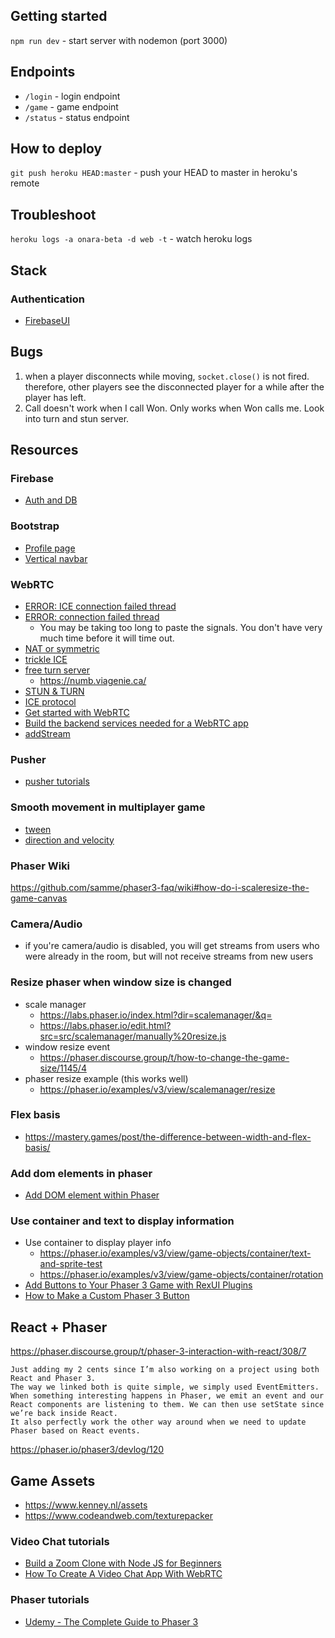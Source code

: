 ## Getting started
`npm run dev` - start server with nodemon (port 3000)

## Endpoints
- `/login` - login endpoint
- `/game` - game endpoint
- `/status` - status endpoint

## How to deploy
`git push heroku HEAD:master` - push your HEAD to master in heroku's remote 

## Troubleshoot
`heroku logs -a onara-beta -d web -t` - watch heroku logs

## Stack
### Authentication
- [FirebaseUI](https://firebase.google.com/docs/auth/web/firebaseui?authuser=0)

## Bugs
1. when a player disconnects while moving, `socket.close()` is not fired. therefore, other players see the disconnected player for a while after the player has left.
2. Call doesn't work when I call Won. Only works when Won calls me. Look into turn and stun server.

## Resources
### Firebase
- [Auth and DB](https://www.youtube.com/watch?v=q5J5ho7YUhA&ab_channel=Fireship)

### Bootstrap
- [Profile page](https://bbbootstrap.com/snippets/bootstrap-edit-job-profile-form-add-experience-94553916)
- [Vertical navbar](https://getbootstrap.com/docs/4.0/components/navs/#javascript-behavior)

### WebRTC
- [ERROR: ICE connection failed thread](https://github.com/feross/simple-peer/issues/202#issue-262008686)
- [ERROR: connection failed thread](https://github.com/feross/simple-peer/issues/732)
  - You may be taking too long to paste the signals. You don't have very much time before it will time out.
- [NAT or symmetric](https://jsfiddle.net/5ftsd5c2/17/)
- [trickle ICE](https://github.com/feross/simple-peer/issues/67#issuecomment-187955362)
- [free turn server](https://gist.github.com/yetithefoot/7592580#gistcomment-3337249)
  - https://numb.viagenie.ca/
- [STUN & TURN](https://www.viagenie.ca/publications/2008-08-cluecon-stun-turn-ice.pdf)
- [ICE protocol](https://webrtchacks.com/trickle-ice/)
- [Get started with WebRTC](https://www.html5rocks.com/en/tutorials/webrtc/basics/)
- [Build the backend services needed for a WebRTC app](https://www.html5rocks.com/en/tutorials/webrtc/infrastructure/)
- [addStream](https://github.com/feross/simple-peer/issues/638)

### Pusher
- [pusher tutorials](https://pusher.com/tutorials)
### Smooth movement in multiplayer game
  - [tween](https://www.html5gamedevs.com/topic/21644-smooth-texture-movement-from-point-to-point/?do=findComment&comment=123395)
  - [direction and velocity](https://www.html5gamedevs.com/topic/21028-smooth-movement-in-multiplayer/?do=findComment&comment=119741)

### Phaser Wiki
https://github.com/samme/phaser3-faq/wiki#how-do-i-scaleresize-the-game-canvas

### Camera/Audio
- if you're camera/audio is disabled, you will get streams from users who were already in the room, but will not receive streams from new users

### Resize phaser when window size is changed
- scale manager
  - https://labs.phaser.io/index.html?dir=scalemanager/&q=
  - https://labs.phaser.io/edit.html?src=src/scalemanager/manually%20resize.js
- window resize event
  - https://phaser.discourse.group/t/how-to-change-the-game-size/1145/4
- phaser resize example (this works well)
  - https://phaser.io/examples/v3/view/scalemanager/resize

### Flex basis
- https://mastery.games/post/the-difference-between-width-and-flex-basis/

### Add dom elements in phaser
- [Add DOM element within Phaser](https://www.youtube.com/watch?v=y8_WqDX3MCo&ab_channel=Ourcade)

### Use container and text to display information
- Use container to display player info
  - https://phaser.io/examples/v3/view/game-objects/container/text-and-sprite-test
  - https://phaser.io/examples/v3/view/game-objects/container/rotation
- [Add Buttons to Your Phaser 3 Game with RexUI Plugins](https://youtu.be/SU2H903RJcE)
- [How to Make a Custom Phaser 3 Button](https://youtu.be/yWlILdKrbqQ)

## React + Phaser
https://phaser.discourse.group/t/phaser-3-interaction-with-react/308/7
```
Just adding my 2 cents since I’m also working on a project using both React and Phaser 3.
The way we linked both is quite simple, we simply used EventEmitters.
When something interesting happens in Phaser, we emit an event and our React components are listening to them. We can then use setState since we’re back inside React.
It also perfectly work the other way around when we need to update Phaser based on React events.
```


https://phaser.io/phaser3/devlog/120

## Game Assets
- https://www.kenney.nl/assets
- https://www.codeandweb.com/texturepacker

### Video Chat tutorials
- [Build a Zoom Clone with Node JS for Beginners](https://youtu.be/ZVznzY7EjuY)
- [How To Create A Video Chat App With WebRTC](https://youtu.be/DvlyzDZDEq4)

### Phaser tutorials
  - [Udemy - The Complete Guide to Phaser 3](https://www.udemy.com/course/game-development-in-js-the-complete-guide-w-phaser-3/)